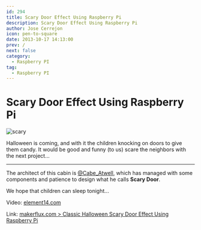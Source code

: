 ```yaml
---
id: 294
title: Scary Door Effect Using Raspberry Pi
description: Scary Door Effect Using Raspberry Pi
author: Jose Cerrejon
icon: pen-to-square
date: 2013-10-17 14:13:00
prev: /
next: false
category:
  - Raspberry PI
tag:
  - Raspberry PI
---
```


# Scary Door Effect Using Raspberry Pi

![scary](/images/2013/10/scary.jpg)

Halloween is coming, and with it the children knocking on doors to give them candy. It would be good and funny (to us) scare the neighbors with the next project...

- - -
The architect of this cabin is [@Cabe_Atwell](http://twitter.com/Cabe_Atwell), which has managed with some components and patience to design what he calls **Scary Door**.

We hope that children can sleep tonight...

Video: [element14.com](http://www.element14.com/community/videos/9819)

Link: [makerflux.com > Classic Halloween Scary Door Effect Using Raspberry Pi](http://makerflux.com/projects/classic-halloween-scary-door-effect-using-raspberry-pi)